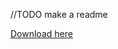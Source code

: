 //TODO make a readme

[Download here](https://github.com/tetchel/KingOfTheBikes/raw/master/bin/x64/Release/KingOfTheBikes.dll)